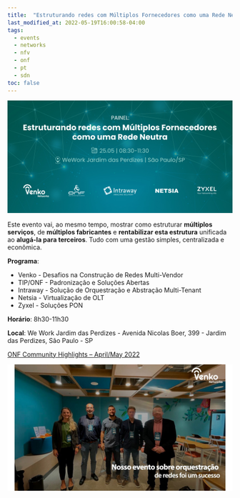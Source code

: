 ```yaml
---
title:  "Estruturando redes com Múltiplos Fornecedores como uma Rede Neutra"
last_modified_at: 2022-05-19T16:00:58-04:00
tags:
  - events
  - networks
  - nfv
  - onf
  - pt
  - sdn
toc: false
---
```


[![](/assets/images/posts/2022-05-25-venko/1.jpg)](https://form.jotform.com/221327985456667)

Este evento vai, ao mesmo tempo, mostrar como estruturar **múltiplos serviços**, de **múltiplos fabricantes** e **rentabilizar esta estrutura** unificada ao **alugá-la para terceiros**. Tudo com uma gestão simples, centralizada e econômica.

**Programa**:
 - Venko - Desafios na Construção de Redes Multi-Vendor
 - TIP/ONF - Padronização e Soluções Abertas
 - Intraway - Solução de Orquestração e Abstração Multi-Tenant
 - Netsia - Virtualização de OLT
 - Zyxel - Soluções PON

**Horário**: 8h30-11h30

**Local**: We Work Jardim das Perdizes - Avenida Nicolas Boer, 399 - Jardim das Perdizes, São Paulo - SP

[ONF Community Highlights – April/May 2022](https://opennetworking.org/news-and-events/blog/community-highlights-april-may-2022/)

![](/assets/images/posts/2022-05-25-venko/2.jpeg)